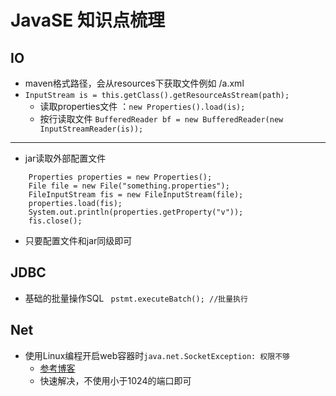 # JavaSE 知识点梳理

## IO
- maven格式路径，会从resources下获取文件例如 /a.xml
- `InputStream is = this.getClass().getResourceAsStream(path);`
    - 读取properties文件 ：`new Properties().load(is);`
    - 按行读取文件 `BufferedReader bf = new BufferedReader(new InputStreamReader(is));`

**************
- jar读取外部配置文件
```
    Properties properties = new Properties();
    File file = new File("something.properties");
    FileInputStream fis = new FileInputStream(file);
    properties.load(fis);
    System.out.println(properties.getProperty("v"));
    fis.close();
``` 
- 只要配置文件和jar同级即可
## JDBC
- 基础的批量操作SQL ` pstmt.executeBatch(); //批量执行`

## Net
- 使用Linux编程开启web容器时`java.net.SocketException: 权限不够`
    - [参考博客](http://www.xuebuyuan.com/1432737.html)
    - 快速解决，不使用小于1024的端口即可
